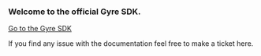 ### Welcome to the official Gyre SDK.


 [Go to the Gyre SDK](https://flyingdogsoftware.github.io/gyre-sdk/)

If you find any issue with the documentation feel free to make a ticket here.
